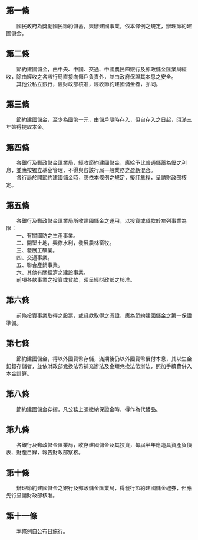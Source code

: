 第一條 
-------
　　國民政府為獎勵國民節約儲蓄，興辦建國事業，依本條例之規定，辦理節約建國儲金。  


第二條 
-------
　　節約建國儲金，由中央、中國、交通、中國農民四銀行及郵政儲金匯業局經收，除由經收之各該行局直接向儲戶負責外，並由政府保證其本息之安全。  
　　其他公私立銀行，經財政部核准，經收節約建國儲金者，亦同。  


第三條 
-------
　　節約建國儲金，至少為國幣一元，由儲戶隨時存入，但自存入之日起，須滿三年始得提取本金。  


第四條 
-------
　　各銀行及郵政儲金匯業局，經收節約建國儲金，應給予比普通儲蓄為優之利息，並應按獨立基金管理，不得與各該行局一般業務之盈虧混合。  
　　各行局於開節約建國儲金時，應依本條例之規定，擬訂章程，呈請財政部核定。  


第五條 
-------
　　各銀行及郵政儲金匯業局所收建國儲金之運用，以投資或貸款於左列事業為限：  
　　一、有關國防之生產事業。  
　　二、開墾土地，興修水利，發展農林畜牧。  
　　三、發展工礦業。  
　　四、交通事業。  
　　五、聯合產銷事業。  
　　六、其他有關經濟之建設事業。  
　　前項各款事業之投資或貸款，須呈經財政部之核准。  


第六條 
-------
　　前條投資事業取得之股票，或貸款取得之憑證，應為節約建國儲金之第一保證準備。  


第七條 
-------
　　節約建國儲金，得以外國貨幣存儲，滿期後仍以外國貨幣償付本息，其以生金鈤銀存儲者，並依財政部兌換法幣補充辦法及金類兌換法幣辦法，照加手續費併入本金計算。  


第八條 
-------
　　節約建國儲金存摺，凡公務上須繳納保證金時，得作為代替品。  


第九條 
-------
　　各銀行及郵政儲金匯業局，收存建國儲金及其投資，每屆半年應造具資產負債表、財產目錄，報告財政部察核。  


第十條 
-------
　　辦理節約建國儲金之銀行及郵政儲金匯業局，得發行節約建國儲金禮券，但應先行呈請財政部核准。  


第十一條 
---------
　　本條例自公布日施行。